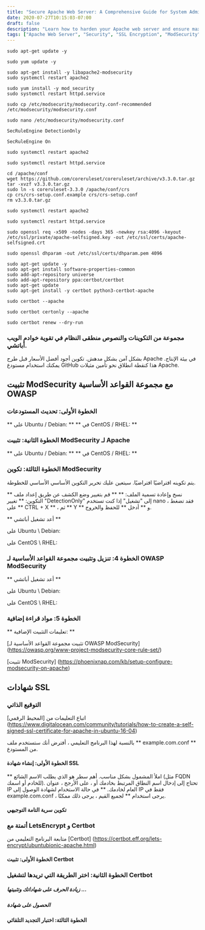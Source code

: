 ```yaml
---
title: "Secure Apache Web Server: A Comprehensive Guide for System Administrators"
date: 2020-07-27T10:15:03-07:00
draft: false
description: "Learn how to harden your Apache web server and ensure maximum security with this comprehensive guide for system administrators."
tags: ["Apache Web Server", "Security", "SSL Encryption", "ModSecurity", "OWASP Core Rule Set", "Self-Signed Certificate", "LetsEncrypt", "Certbot", "Firewall", "Configuration", "System Administration", "Web Application Security", "Best Practices", "Common Attacks", "HTTPS", "Web Server Hardening", "Ubuntu", "Debian", "CentOS", "RHEL"]
---
```

```
sudo apt-get update -y
```
``` 
sudo yum update -y
```
```
sudo apt-get install -y libapache2-modsecurity
sudo systemctl restart apache2
```
``` 
sudo yum install -y mod_security
sudo systemctl restart httpd.service
```
```
sudo cp /etc/modsecurity/modsecurity.conf-recommended /etc/modsecurity/modsecurity.conf
```
```
sudo nano /etc/modsecurity/modsecurity.conf
```
```
SecRuleEngine DetectionOnly
```
```
SecRuleEngine On
```
```
sudo systemctl restart apache2
```
```
sudo systemctl restart httpd.service
```
```
cd /apache/conf
wget https://github.com/coreruleset/coreruleset/archive/v3.3.0.tar.gz
tar -xvzf v3.3.0.tar.gz
sudo ln -s coreruleset-3.3.0 /apache/conf/crs
cp crs/crs-setup.conf.example crs/crs-setup.conf
rm v3.3.0.tar.gz
```
```
sudo systemctl restart apache2
```
```
sudo systemctl restart httpd.service
```
```
sudo openssl req -x509 -nodes -days 365 -newkey rsa:4096 -keyout /etc/ssl/private/apache-selfsigned.key -out /etc/ssl/certs/apache-selfsigned.crt
```
```
sudo openssl dhparam -out /etc/ssl/certs/dhparam.pem 4096
```
```
sudo apt-get update -y
sudo apt-get install software-properties-common
sudo add-apt-repository universe
sudo add-apt-repository ppa:certbot/certbot
sudo apt-get update
sudo apt-get install -y certbot python3-certbot-apache
```
```
sudo certbot --apache
```
```
sudo certbot certonly --apache
```
```
sudo certbot renew --dry-run
```

### مجموعة من التكوينات والنصوص منطقى النظام في تقوية خوادم الويب أباتشي.  بشكل آمن بشكل مدهش. تكوين أجود أفضل الأسعار قبل طرح Apache في بيئة الإنتاج. يمكنك استخدام مستودع GitHub هذا كنقطة انطلاق نحو تأمين مثيلات Apache.   ## تثبيت ModSecurity مع مجموعة القواعد الأساسية OWASP  ### الخطوة الأولى: تحديث المستودعات ** على Ubuntu / Debian: ** ** في CentOS / RHEL: **  ### الخطوة الثانية: تثبيت ModSecurity لـ Apache ** على Ubuntu / Debian: ** ** في CentOS / RHEL: **  ### الخطوة الثالثة: تكوين ModSecurity  يتم تكوينه افتراضيًا افتراضيًا. سيتعين عليك تحرير التكوين الأساسي الأساسي للخطوطة.  ** نسخ وإعادة تسمية الملف: ** ** قم بتغيير وضع الكشف عن طريق إعداد ملف التكوين: ** تغيير "DetectionOnly" إلى "تشغيل" إذا كنت تستخدم nano ، فقد تضغط على ** CTRL + X ** ، ثم ** Y ** و ** أدخل ** للحفظ والخروج.  ** أعد تشغيل أباتشي **  على Ubuntu \ Debian:  على CentOS \ RHEL: ### الخطوة 4: تنزيل وتثبيت مجموعة القواعد الأساسية لـ OWASP ModSecurity  ** أعد تشغيل أباتشي **  على Ubuntu \ Debian:  على CentOS \ RHEL: ### الخطوة 5: مواد قراءة إضافية  ** تعليمات التثبيت الإضافية: **  [تثبيت مجموعة القواعد الأساسية لـ OWASP ModSecurity] (https://owasp.org/www-project-modsecurity-core-rule-set/)   [تثبيت ModSecurity] (https://phoenixnap.com/kb/setup-configure-modsecurity-on-apache)   ## شهادات SSL  ### التوقيع الذاتي  اتباع التعليمات من [المحيط الرقمي] (https://www.digitalocean.com/community/tutorials/how-to-create-a-self-signed-ssl-certificate-for-apache-in-ubuntu-16-04)  بالنسبة لهذا البرنامج التعليمي ، أفترض أنك ستستخدم ملف ** example.com.conf ** من المستودع.  #### الخطوة الأولى: إنشاء شهادة SSL  ** املأ المشمول بشكل مناسب. أهم سطر هو الذي يطلب الاسم الشائع (مثل FQDN للخادم أو اسمك). تحتاج إلى إدخال اسم النطاق المرتبط بخادمك أو ، على الأرجح ، عنوان IP العام لخادمك. ** في حالة الاستخدام لشهادة الوصول إلى IP فقط في example.com.conf ، يرجى استخدام ** لجميع القيم ، يرجى ذلك ممكنًا.  #### تكوين سرية التامة التوجيهي    ### أتمتة مع LetsEncrypt و Certbot  متابعة البرنامج التعليمي من [Certbot] (https://certbot.eff.org/lets-encrypt/ubuntubionic-apache.html)  #### الخطوة الأولى: تثبيت Certbot  ### الخطوة الثانية: اختر الطريقة التي تريدها لتشغيل Certbot  ##### زيادة الحرف على شهاداتك وتثبيتها ...  ##### الحصول على شهادة   #### الخطوة الثالثة: اختبار التجديد التلقائي      